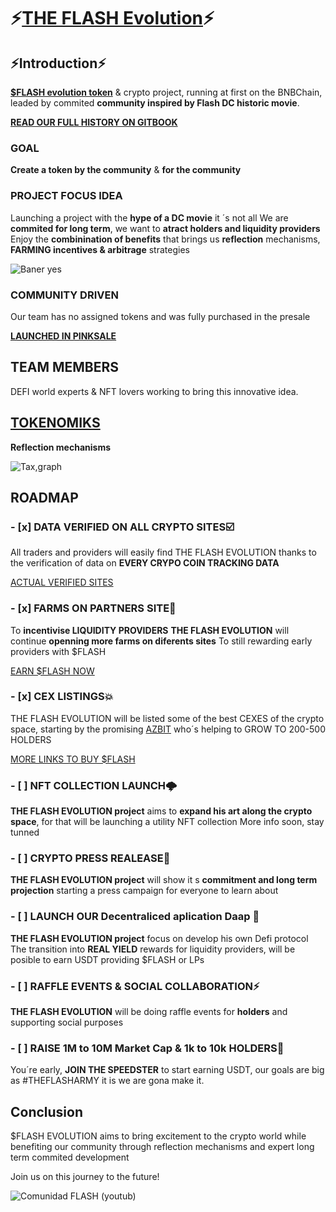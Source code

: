 # ⚡️[THE FLASH Evolution](https://linktr.ee/theflashtoken)⚡️

## ⚡️Introduction⚡️

[**$FLASH evolution token**]([url](https://the-flash-token.gitbook.io/the-flash-evolution/the-flash-evolution-docs/smart-contract-and-audit)) & crypto project, running at first on the BNBChain, leaded by commited **community inspired by Flash DC historic movie**.

[**READ OUR FULL HISTORY ON GITBOOK**](https://the-flash-token.gitbook.io/the-flash-evolution/the-flash-intro/know-about-usdflash-evolution/the-flash-evolution-history)


### **GOAL**  

**Create a token by the community** & **for the community**


### **PROJECT FOCUS IDEA** 

Launching a project with the **hype of a DC movie** it ´s not all
We are **commited for long term**, we want to **atract holders and liquidity providers** 
Enjoy the **combinination of benefits** that brings us **reflection** mechanisms, **FARMING incentives & arbitrage** strategies

![Baner yes](https://github.com/TheFlashCrypto/TheFlashCrypto/assets/130592325/2ce3c3e0-c947-4d05-b93a-342cd9b255be)


### **COMMUNITY DRIVEN** 
Our team has no assigned tokens and was fully purchased in the presale 

[**LAUNCHED IN PINKSALE**](https://the-flash-token.gitbook.io/the-flash-evolution/the-flash-intro/know-about-usdflash-evolution/pinksale-presale)


## **TEAM MEMBERS** 
DEFI world experts & NFT lovers working to bring this innovative idea.



## **[TOKENOMIKS](https://the-flash-token.gitbook.io/the-flash-evolution/the-flash-evolution-docs/tokenomiks)** 
**Reflection mechanisms**

![Tax,graph](https://github.com/TheFlashCrypto/TheFlashCrypto/assets/130592325/3f6fc886-7518-4ea3-900c-329fb14b5c4b)



## **ROADMAP** 

### **- [x] DATA VERIFIED ON ALL CRYPTO SITES**☑️
All traders and providers will easily find THE FLASH EVOLUTION thanks to the verification of data on **EVERY CRYPO COIN TRACKING DATA**

[ACTUAL VERIFIED SITES](https://the-flash-token.gitbook.io/the-flash-evolution/flash-evolution-links/partners-and-analytics)


### **- [x] FARMS ON PARTNERS SITE**🤑
To **incentivise LIQUIDITY PROVIDERS** **THE FLASH EVOLUTION** will continue **openning more farms on diferents sites**
To still rewarding early providers with $FLASH

[EARN $FLASH NOW](https://the-flash-token.gitbook.io/the-flash-evolution/flash-evolution-links/earn-the-usdflash-evolution)


### **- [x] CEX LISTINGS**💥
THE FLASH EVOLUTION will be listed some of the best CEXES of the crypto space, starting by the promising [AZBIT](https://azbit.com/exchange/FLASH_USDT/) who´s helping to GROW TO 200-500 HOLDERS

[MORE LINKS TO BUY $FLASH](https://the-flash-token.gitbook.io/the-flash-evolution/flash-evolution-links/swap-to-the-flash-evolution)


### **- [ ] NFT COLLECTION LAUNCH**🌩️
**THE FLASH EVOLUTION project** aims to **expand his art along the crypto space**, for that will be launching a utility NFT collection
More info soon, stay tunned


### **- [ ] CRYPTO PRESS REALEASE**📰
**THE FLASH EVOLUTION project** will show it s **commitment and long term projection** starting a press campaign for everyone to learn about


### - [ ] **LAUNCH OUR Decentraliced aplication Daap** 🌉
**THE FLASH EVOLUTION project** focus on develop his own Defi protocol 
The transition into **REAL YIELD** rewards for liquidity providers, will be posible to earn USDT providing $FLASH or LPs


### **- [ ] RAFFLE EVENTS & SOCIAL COLLABORATION**⚡️
**THE FLASH EVOLUTION** will be doing raffle events for **holders** and supporting social purposes


### **- [ ] RAISE 1M to 10M Market Cap & 1k to 10k HOLDERS**🚀
You´re early, **JOIN THE SPEEDSTER** to start earning USDT, our goals are big as #THEFLASHARMY it is we are gona make it.



## Conclusion
$FLASH EVOLUTION aims to bring excitement to the crypto world while benefiting our community through reflection mechanisms and expert long term commited development

Join us on this journey to the future!

![Comunidad FLASH (youtub)](https://github.com/TheFlashCrypto/TheFlashCrypto/assets/130592325/821fb61c-29d3-4e7e-a6ae-2be615f70a56)
